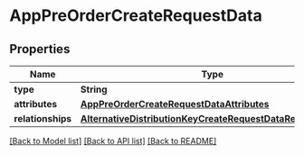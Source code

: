 # AppPreOrderCreateRequestData

## Properties
Name | Type | Description | Notes
------------ | ------------- | ------------- | -------------
**type** | **String** |  | 
**attributes** | [**AppPreOrderCreateRequestDataAttributes**](AppPreOrderCreateRequestDataAttributes.md) |  | [optional] 
**relationships** | [**AlternativeDistributionKeyCreateRequestDataRelationships**](AlternativeDistributionKeyCreateRequestDataRelationships.md) |  | 

[[Back to Model list]](../README.md#documentation-for-models) [[Back to API list]](../README.md#documentation-for-api-endpoints) [[Back to README]](../README.md)


